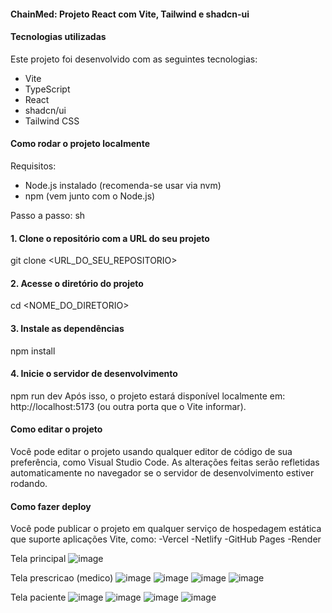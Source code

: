 #### ChainMed: Projeto React com Vite, Tailwind e shadcn-ui

#### Tecnologias utilizadas
Este projeto foi desenvolvido com as seguintes tecnologias:
- Vite
- TypeScript
- React
- shadcn/ui
- Tailwind CSS

#### Como rodar o projeto localmente
Requisitos:
- Node.js instalado (recomenda-se usar via nvm)
- npm (vem junto com o Node.js)

Passo a passo:
sh
#### 1. Clone o repositório com a URL do seu projeto
git clone <URL_DO_SEU_REPOSITORIO>
#### 2. Acesse o diretório do projeto
cd <NOME_DO_DIRETORIO>
#### 3. Instale as dependências
npm install
#### 4. Inicie o servidor de desenvolvimento
npm run dev
Após isso, o projeto estará disponível localmente em: http://localhost:5173 (ou outra porta que o Vite informar).

#### Como editar o projeto
Você pode editar o projeto usando qualquer editor de código de sua preferência, como Visual Studio Code.
As alterações feitas serão refletidas automaticamente no navegador se o servidor de desenvolvimento estiver rodando.

#### Como fazer deploy
Você pode publicar o projeto em qualquer serviço de hospedagem estática que suporte aplicações Vite, como:
-Vercel
-Netlify
-GitHub Pages
-Render

Tela principal
![image](https://github.com/user-attachments/assets/24193083-98b0-4583-b580-daa00da20196)

Tela prescricao (medico)
![image](https://github.com/user-attachments/assets/b6f963d0-fcd6-4f15-900b-0da61b43747a)
![image](https://github.com/user-attachments/assets/4e924d32-13a9-41a7-8c5e-a7d4af1f610f)
![image](https://github.com/user-attachments/assets/00ddc548-c325-4b07-bebf-90c1b5e14f02)
![image](https://github.com/user-attachments/assets/e095a140-b1c5-4fe6-9b49-7ec4d98b32f7)

Tela paciente
![image](https://github.com/user-attachments/assets/f87fb87d-2e8a-4c56-9578-31c10ad78891)
![image](https://github.com/user-attachments/assets/abe16171-a853-4230-b25b-a14edacacac2)
![image](https://github.com/user-attachments/assets/d7ec1d18-93a1-44c3-8639-4d5c7f81fdc5)
![image](https://github.com/user-attachments/assets/77ee4c22-eb53-4698-8d3c-a7ea52d2e8c0)


